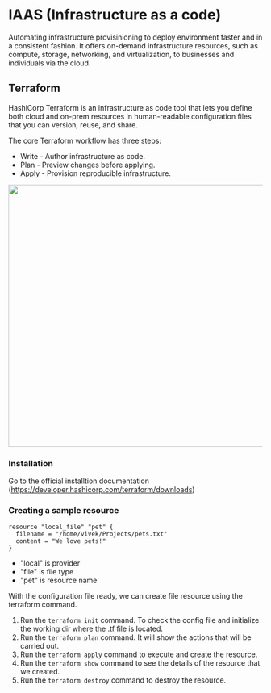 # IAAS (Infrastructure as a code)
Automating infrastructure provisinioning to deploy environment faster and in a consistent fashion. It offers on-demand infrastructure resources, such as compute, storage, networking, and virtualization, to businesses and individuals via the cloud.

## Terraform 
HashiCorp Terraform is an infrastructure as code tool that lets you define both cloud and on-prem resources in human-readable configuration files that you can version, reuse, and share.

The core Terraform workflow has three steps:

+ Write - Author infrastructure as code.
+ Plan - Preview changes before applying.
+ Apply - Provision reproducible infrastructure.



<img src="https://developer.hashicorp.com/_next/image?url=https%3A%2F%2Fcontent.hashicorp.com%2Fapi%2Fassets%3Fproduct%3Dterraform%26version%3Dv1.4.6%26asset%3Dwebsite%252Fimg%252Fdocs%252Fintro-terraform-workflow.png%26width%3D2038%26height%3D1773&w=2048&q=75" width="520">

### Installation
Go to the official installtion documentation (https://developer.hashicorp.com/terraform/downloads)

### Creating a sample resource

```
resource "local_file" "pet" {
  filename = "/home/vivek/Projects/pets.txt"
  content = "We love pets!"
}
```
+ "local" is provider </br>
+ "file" is file type </br>
+ "pet" is resource name </br>

With the configuration file ready, we can create file resource using the terraform command. 
1) Run the `terraform init` command. To check the config file and initialize the working dir where the .tf file is located.
2) Run the `terraform plan` command. It will show the actions that will be carried out.
3) Run the `terraform apply` command to execute and create the resource.
4) Run the `terraform show` command to see the details of the resource that we created.
5) Run the `terraform destroy` command to destroy the resource.
